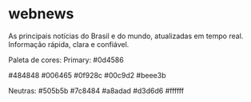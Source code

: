 # webnews
As principais notícias do Brasil e do mundo, atualizadas em tempo real. Informação rápida, clara e confiável.


Paleta de cores:
Primary:
#0d4586

#484848
#006465
#0f928c
#00c9d2
#beee3b

Neutras:
#505b5b
#7c8484
#a8adad
#d3d6d6
#ffffff
